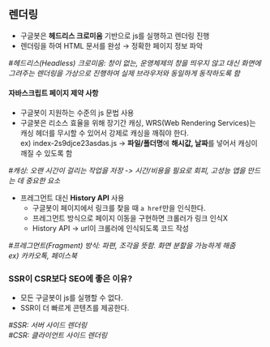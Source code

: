 ## 렌더링
- 구글봇은 **헤드리스 크로미움** 기반으로 js를 실행하고 렌더링 진행
- 렌더링을 하여 HTML 문서를 완성 → 정확한 페이지 정보 파악<br>

*#헤드리스(Headless) 크로미움: 창이 없는, 운영체제의 창을 띄우지 않고 대신 화면에 그려주는 렌더링을 가상으로 진행하여 실제 브라우저와 동일하게 동작하도록 함*

#### 자바스크립트 페이지 제약 사항
- 구글봇이 지원하는 수준의 js 문법 사용
- 구글봇은 리소스 효율을 위해 장기간 캐싱, WRS(Web Rendering Services)는 캐싱 헤더를 무시할 수 있어서 강제로 캐싱을 깨줘야 한다.<br>
  ex) index-2s9djce23asdas.js -> **파일/폴더명**에 **해시값, 날짜**를 넣어서 캐싱이 깨질 수 있도록 함<br>

*#캐싱: 오랜 시간이 걸리는 작업을 저장 -> 시간/비용을 필요로 회피, 고성능 앱을 만드는 데 중요한 요소*
- 프레그먼트 대신 **History API** 사용
  - 구글봇이 페이지에서 링크를 찾을 때 ```a href```만을 인식한다.
  - 프레그먼트 방식으로 페이지 이동을 구현하면 크롤러가 링크 인식X
  - History API -> url이 크롤러에 인식되도록 코드 작성<br>

*#프레그먼트(Fragment) 방식: 파편, 조각을 뜻함. 화면 분할을 가능하게 해줌 <br>
ex) 카카오톡, 페이스북*

### SSR이 CSR보다 SEO에 좋은 이유?
- 모든 구글봇이 js를 실행할 수 없다.
- SSR이 더 빠르게 콘텐츠를 제공한다.

*#SSR: 서버 사이드 렌더링*<br>
*#CSR: 클라이언트 사이드 렌더링*
